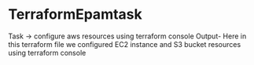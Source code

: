 # TerraformEpamtask
Task -> configure aws resources using terraform console
Output- Here in this terraform file we configured EC2 instance and S3 bucket resources using terraform console
